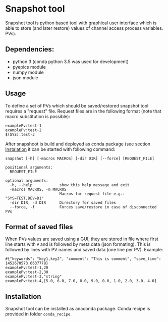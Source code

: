 # Snapshot tool
Snapshot tool is python based tool with graphical user interface which is able to store (and later restore) values of channel access process variables. PVs).

## Dependencies:
 - python 3 (conda python 3.5 was used for development)
 - pyepics module
 - numpy module
 - json module


## Usage
To define a set of PVs which should be saved/restored snapshot tool requires a "request" file. Request files are in the following format (note that macro substitution is possible):

```
examplePv:test-1
examplePv:test-2
$(SYS):test-3
```

After snapshoot is build and deployed as conda package (see section [Instalation](#installation) it can be started with following command:

```
snapshot [-h] [-macros MACROS] [-dir DIR] [--force] [REQUEST_FILE]

positional arguments:
  REQUEST_FILE

optional arguments:
  -h, --help            show this help message and exit
  -macros MACROS, -m MACROS
                        Macros for request file e.g.: "SYS=TEST,DEV=D1"
  -dir DIR, -d DIR      Directory for saved files
  --force, -f           Forces save/restore in case of disconnected PVs

```


## Format of saved files
When PVs values are saved using a GUI, they are stored in file where first line starts with `#` and is followed by meta data (json formating). This is followed by lines with PV names and saved data (one line per PV). Example:

```
#{"keywords": "key1,key2", "comment": "This is comment", "save_time": 1452670573.6637778}
examplePv:test-1,20
examplePv:test-2,30
examplePv:test-3,"string"
examplePv:test-4,[5.0, 6.0, 7.0, 8.0, 9.0, 0.0, 1.0, 2.0, 3.0, 4.0]
```

## Installation
Snapshot tool can be installed as anaconda package. Conda recipe is provided in folder `conda_recipe`.
